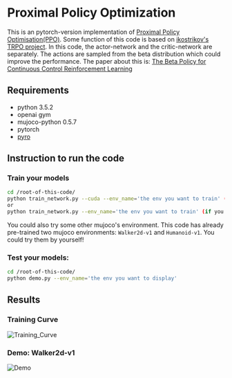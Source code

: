 # Proximal Policy Optimization
This is an pytorch-version implementation of [Proximal Policy Optimisation(PPO)](https://arxiv.org/abs/1707.06347). Some function of this code is based on [ikostrikov's TRPO project](https://github.com/ikostrikov/pytorch-trpo). In this code, the actor-network and the critic-network are separately. The actions are sampled from the beta distribution which could improve the performance. The paper about this is: [The Beta Policy for Continuous Control Reinforcement Learning](https://www.ri.cmu.edu/wp-content/uploads/2017/06/thesis-Chou.pdf)

## Requirements

- python 3.5.2
- openai gym
- mujoco-python 0.5.7
- pytorch
- [pyro](http://pyro.ai/)

## Instruction to run the code
### Train your models
```bash
cd /root-of-this-code/
python train_network.py --cuda --env_name='the env you want to train' (if you have a gpu)
or
python train_network.py --env_name='the env you want to train' (if you don't have a gpu)
```
You could also try some other mujoco's environment. This code has already pre-trained two mujoco environments: `Walker2d-v1` and `Humanoid-v1`. You could try them by yourself!

### Test your models:
```bash
cd /root-of-this-code/
python demo.py --env_name='the env you want to display'

```
## Results
### Training Curve
![Training_Curve](https://github.com/TianhongDai/Reinforcement_Learning_Algorithms/blob/master/ppo/figures/result.png)
### Demo: Walker2d-v1
![Demo](https://github.com/TianhongDai/Reinforcement_Learning_Algorithms/blob/master/ppo/figures/walker2d.gif)







